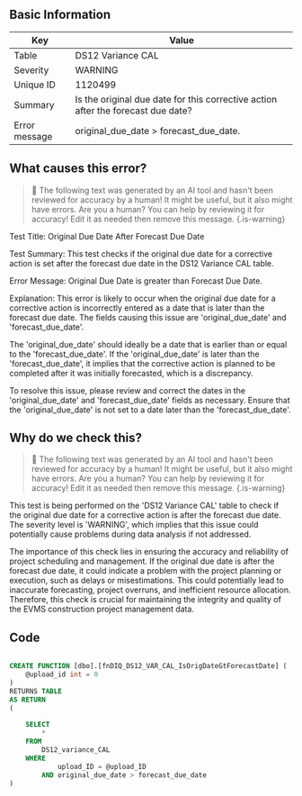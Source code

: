 ## Basic Information
| Key         | Value          |
|-------------|----------------|
| Table       | DS12 Variance CAL |
| Severity    | WARNING |
| Unique ID   | 1120499   |
| Summary     | Is the original due date for this corrective action after the forecast due date? |
| Error message | original_due_date > forecast_due_date. |

## What causes this error?

> :robot: The following text was generated by an AI tool and hasn't been reviewed for accuracy by a human! It might be useful, but it also might have errors. Are you a human? You can help by reviewing it for accuracy! Edit it as needed then remove this message.
{.is-warning}

Test Title: Original Due Date After Forecast Due Date

Test Summary: This test checks if the original due date for a corrective action is set after the forecast due date in the DS12 Variance CAL table.

Error Message: Original Due Date is greater than Forecast Due Date.

Explanation: This error is likely to occur when the original due date for a corrective action is incorrectly entered as a date that is later than the forecast due date. The fields causing this issue are 'original_due_date' and 'forecast_due_date'. 

The 'original_due_date' should ideally be a date that is earlier than or equal to the 'forecast_due_date'. If the 'original_due_date' is later than the 'forecast_due_date', it implies that the corrective action is planned to be completed after it was initially forecasted, which is a discrepancy. 

To resolve this issue, please review and correct the dates in the 'original_due_date' and 'forecast_due_date' fields as necessary. Ensure that the 'original_due_date' is not set to a date later than the 'forecast_due_date'.
## Why do we check this?

> :robot: The following text was generated by an AI tool and hasn't been reviewed for accuracy by a human! It might be useful, but it also might have errors. Are you a human? You can help by reviewing it for accuracy! Edit it as needed then remove this message.
{.is-warning}

This test is being performed on the 'DS12 Variance CAL' table to check if the original due date for a corrective action is after the forecast due date. The severity level is 'WARNING', which implies that this issue could potentially cause problems during data analysis if not addressed.

The importance of this check lies in ensuring the accuracy and reliability of project scheduling and management. If the original due date is after the forecast due date, it could indicate a problem with the project planning or execution, such as delays or misestimations. This could potentially lead to inaccurate forecasting, project overruns, and inefficient resource allocation. Therefore, this check is crucial for maintaining the integrity and quality of the EVMS construction project management data.
## Code

```sql

CREATE FUNCTION [dbo].[fnDIQ_DS12_VAR_CAL_IsOrigDateGtForecastDate] (
	@upload_id int = 0
)
RETURNS TABLE
AS RETURN
(
	
	SELECT
		*
	FROM 
		DS12_variance_CAL
	WHERE 
			upload_ID = @upload_ID
		AND original_due_date > forecast_due_date
)
```
